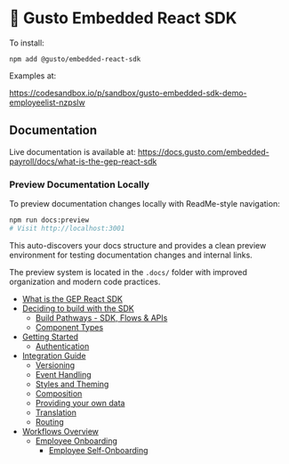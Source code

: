 # 🦎 Gusto Embedded React SDK

To install:

```
npm add @gusto/embedded-react-sdk
```

Examples at:

https://codesandbox.io/p/sandbox/gusto-embedded-sdk-demo-employeelist-nzpslw

## Documentation

Live documentation is available at: https://docs.gusto.com/embedded-payroll/docs/what-is-the-gep-react-sdk

### Preview Documentation Locally

To preview documentation changes locally with ReadMe-style navigation:

```bash
npm run docs:preview
# Visit http://localhost:3001
```

This auto-discovers your docs structure and provides a clean preview environment for testing documentation changes and internal links.

The preview system is located in the `.docs/` folder with improved organization and modern code practices.

- [What is the GEP React SDK](docs/01/what-is-the-gep-react-sdk.md)
- [Deciding to build with the SDK](docs/02/deciding-to-build-with-the-sdk.md)
  - [Build Pathways - SDK, Flows & APIs](docs/02/01/build-pathways-sdk-flows-api.md)
  - [Component Types](docs/02/01/component-types.md)
- [Getting Started](docs/03/getting-started-1.md)
  - [Authentication](docs/03/01/authentication-1.md)
- [Integration Guide](docs/04/integration-guide.md)
  - [Versioning](docs/04/01/versioning.md)
  - [Event Handling](docs/04/01/event-handling.md)
  - [Styles and Theming](docs/04/01/styles-and-theming.md)
  - [Composition](docs/04/01/composition.md)
  - [Providing your own data](docs/04/01/providing-your-own-data.md)
  - [Translation](docs/04/01/translation.md)
  - [Routing](docs/04/01/routing.md)
- [Workflows Overview](docs/05/workflows-overview.md)
  - [Employee Onboarding](docs/05/01/employee-onboarding.md)
    - [Employee Self-Onboarding](docs/05/01/01/employee-self-onboarding.md)
